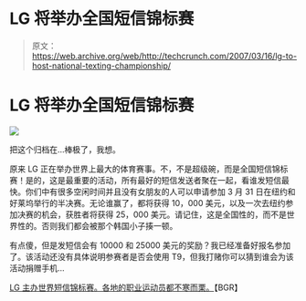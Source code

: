 # LG 将举办全国短信锦标赛

> 原文：<https://web.archive.org/web/http://techcrunch.com/2007/03/16/lg-to-host-national-texting-championship/>

# LG 将举办全国短信锦标赛

![](img/a0d0223884e08f82f7c0930e84d5664a.png)

把这个归档在…棒极了，我想。

原来 LG 正在举办世界上最大的体育赛事。不，不是超级碗，而是全国短信锦标赛！是的，这是最重要的活动，所有最好的短信发送者聚在一起，看谁发短信最快。你们中有很多空闲时间并且没有女朋友的人可以申请参加 3 月 31 日在纽约和好莱坞举行的半决赛。无论谁赢了，都将获得 10，000 美元，以及一次去纽约参加决赛的机会，获胜者将获得 25，000 美元。请记住，这是全国性的，而不是世界性的。否则我们都会被那个韩国小子揍一顿。

有点傻，但是发短信会有 10000 和 25000 美元的奖励？我已经准备好报名参加了。该活动还没有具体说明参赛者是否会使用 T9，但我打赌你可以猜到谁会为该活动捐赠手机…

[LG 主办世界短信锦标赛。各地的职业运动员都不寒而栗。](https://web.archive.org/web/20210416204447/http://www.boygeniusreport.com/2007/03/15/lg-hosts-world-texting-championships-professional-athletes-everywhere-shudder/)【BGR】